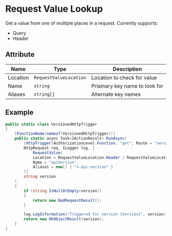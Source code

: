 # Request Value Lookup

Get a value from one of multiple places in a request. Currently supports:

- Query
- Header

## Attribute

| Name     | Type                   | Description                   |
| -------- | ---------------------- | ----------------------------- |
| Location | `RequestValueLocation` | Location to check for value   |
| Name     | `string`               | Priamary key name to look for |
| Aliases  | `string[]`             | Alternate key names           |

## Example

```csharp
public static class VersionedHttpTrigger
{
    [FunctionName(nameof(VersionedHttpTrigger))]
    public static async Task<IActionResult> RunAsync(
        [HttpTrigger(AuthorizationLevel.Function, "get", Route = "version")]
        HttpRequest req, ILogger log, [
            RequestValue(
            Location = RequestValueLocation.Header | RequestValueLocation.Query,
            Name = "apiVersion",
            Aliases = new[] { "x-api-version" }
        )]
        string version
    )
    {
        if (string.IsNullOrEmpty(version))
        {
            return new BadRequestResult();
        }

        log.LogInformation("Triggered for version {Version}", version);
        return new OkObjectResult(version);
    }
}
```
